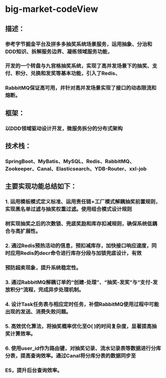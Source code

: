 # big-market-codeView
## 描述：
### 参考字节掘⾦平台及拼多多抽奖系统场景服务，运⽤抽象、分治和DDD知识、拆解服务边界、凝练领域服务功能，
### 开发的⼀个转盘与九宫格抽奖系统，实现了⾼并发场景下的抽奖、⽀付、积分、兑换和发奖等基本功能，引⼊了Redis、
### RabbitMQ保证⾼可⽤，并针对⾼并发场景实现了接⼝的动态限流和熔断。
## 框架：
### 以DDD领域驱动设计开发，微服务拆分的分布式架构
## 技术栈：
### SpringBoot、MyBatis、MySQL、Redis、RabbitMQ、Zookeeper、Canal、Elasticsearch、YDB-Router、xxl-job
## 主要实现功能总结如下：
### 1. 运⽤模板模式定义标准、运⽤责任链+⼯⼚模式解耦抽奖前置规则，实现⿊名单过滤与抽奖权重过滤。使⽤组合模式设计规则
### 树实现抽奖之后的次数锁、兜底奖励和库存扣减规则，确保系统低耦合与⾼扩展性。
### 2. 通过Redis预热活动的信息，预扣减库存，加快接⼝响应速度，同时应⽤Redis的decr命令进⾏库存分段与加锁兜底设计，有效
### 预防超卖现象，提升系统稳定性。
### 3. 通过RabbitMQ解耦订单的“创建-处理”、“抽奖-发奖”与“⽀付-发放积分”流程，完成异步处理机制。
### 4. 设计Task任务表与相应定时任务，补偿RabbitMQ使⽤过程中可能出现的发送、消费失败问题。
### 5. ⾼效优化算法，将抽奖概率优化⾄O( )的时间复杂度，显著提⾼抽奖计算效率。
### 6. 使⽤user_id作为路由键，对抽奖记录、流⽔记录表等数据进⾏分库分表，提⾼查询效率。通过Canal将分库分表的数据同步⾄
### ES，提升后台查询效率。
